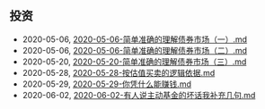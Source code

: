 ## 投资
* 2020-05-06, [2020-05-06-简单准确的理解债券市场（一）.md](../docs\2020-05-06-简单准确的理解债券市场（一）.md)
* 2020-05-06, [2020-05-06-简单准确的理解债券市场（二）.md](../docs\2020-05-06-简单准确的理解债券市场（二）.md)
* 2020-05-20, [2020-05-20-简单准确的理解债券市场（三）.md](../docs\2020-05-20-简单准确的理解债券市场（三）.md)
* 2020-05-28, [2020-05-28-按估值买卖的逻辑依据.md](../docs\2020-05-28-按估值买卖的逻辑依据.md)
* 2020-05-29, [2020-05-29-你凭什么能赚钱.md](../docs\2020-05-29-你凭什么能赚钱.md)
* 2020-06-02, [2020-06-02-有人说主动基金的坏话我补充几句.md](../docs\2020-06-02-有人说主动基金的坏话我补充几句.md)
